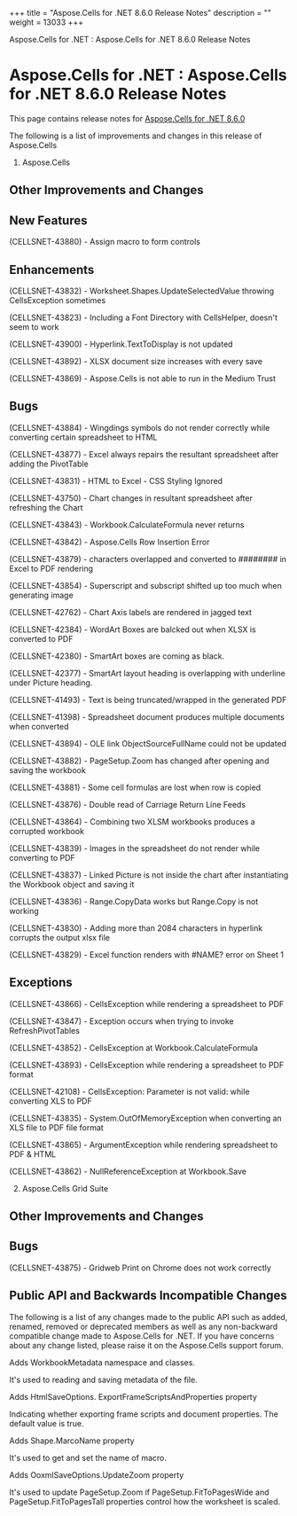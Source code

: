 +++
title = "Aspose.Cells for .NET 8.6.0 Release Notes" 
description = "" 
weight = 13033 
+++

Aspose.Cells for .NET : Aspose.Cells for .NET 8.6.0 Release Notes  

# Aspose.Cells for .NET : Aspose.Cells for .NET 8.6.0 Release Notes


This page contains release notes for [Aspose.Cells for .NET 8.6.0](http://www.aspose.com/downloads/cells/net/new-releases/aspose.cells-for-.net-8.6.0/)

The following is a list of improvements and changes in this release of Aspose.Cells

1) Aspose.Cells

## Other Improvements and Changes

## New Features

(CELLSNET-43880) - Assign macro to form controls

## Enhancements

(CELLSNET-43832) - Worksheet.Shapes.UpdateSelectedValue throwing CellsException sometimes

(CELLSNET-43823) - Including a Font Directory with CellsHelper, doesn't seem to work

(CELLSNET-43900) - Hyperlink.TextToDisplay is not updated

(CELLSNET-43892) - XLSX document size increases with every save

(CELLSNET-43869) - Aspose.Cells is not able to run in the Medium Trust

## Bugs

(CELLSNET-43884) - Wingdings symbols do not render correctly while converting certain spreadsheet to HTML

(CELLSNET-43877) - Excel always repairs the resultant spreadsheet after adding the PivotTable

(CELLSNET-43831) - HTML to Excel - CSS Styling Ignored

(CELLSNET-43750) - Chart changes in resultant spreadsheet after refreshing the Chart

(CELLSNET-43843) - Workbook.CalculateFormula never returns

(CELLSNET-43842) - Aspose.Cells Row Insertion Error

(CELLSNET-43879) - characters overlapped and converted to ######## in Excel to PDF rendering

(CELLSNET-43854) - Superscript and subscript shifted up too much when generating image

(CELLSNET-42762) - Chart Axis labels are rendered in jagged text

(CELLSNET-42384) - WordArt Boxes are balcked out when XLSX is converted to PDF

(CELLSNET-42380) - SmartArt boxes are coming as black.

(CELLSNET-42377) - SmartArt layout heading is overlapping with underline under Picture heading.

(CELLSNET-41493) - Text is being truncated/wrapped in the generated PDF

(CELLSNET-41398) - Spreadsheet document produces multiple documents when converted

(CELLSNET-43894) - OLE link ObjectSourceFullName could not be updated

(CELLSNET-43882) - PageSetup.Zoom has changed after opening and saving the workbook

(CELLSNET-43881) - Some cell formulas are lost when row is copied

(CELLSNET-43876) - Double read of Carriage Return Line Feeds

(CELLSNET-43864) - Combining two XLSM workbooks produces a corrupted workbook

(CELLSNET-43839) - Images in the spreadsheet do not render while converting to PDF

(CELLSNET-43837) - Linked Picture is not inside the chart after instantiating the Workbook object and saving it

(CELLSNET-43836) - Range.CopyData works but Range.Copy is not working

(CELLSNET-43830) - Adding more than 2084 characters in hyperlink corrupts the output xlsx file

(CELLSNET-43829) - Excel function renders with #NAME? error on Sheet 1

## Exceptions

(CELLSNET-43866) - CellsException while rendering a spreadsheet to PDF

(CELLSNET-43847) - Exception occurs when trying to invoke RefreshPivotTables

(CELLSNET-43852) - CellsException at Workbook.CalculateFormula

(CELLSNET-43893) - CellsException while rendering a spreadsheet to PDF format

(CELLSNET-42108) - CellsException: Parameter is not valid: while converting XLS to PDF

(CELLSNET-43835) - System.OutOfMemoryException when converting an XLS file to PDF file format

(CELLSNET-43865) - ArgumentException while rendering spreadsheet to PDF & HTML

(CELLSNET-43862) - NullReferenceException at Workbook.Save

2) Aspose.Cells Grid Suite

## Other Improvements and Changes

## Bugs

(CELLSNET-43875) - Gridweb Print on Chrome does not work correctly

## Public API and Backwards Incompatible Changes

The following is a list of any changes made to the public API such as added, renamed, removed or deprecated members as well as any non-backward compatible change made to Aspose.Cells for .NET. If you have concerns about any change listed, please raise it on the Aspose.Cells support forum.

Adds WorkbookMetadata namespace and classes.

It's used to reading and saving metadata of the file.

Adds HtmlSaveOptions. ExportFrameScriptsAndProperties property

Indicating whether exporting frame scripts and document properties. The default value is true.

Adds Shape.MarcoName property

It's used to get and set the name of macro.

Adds OoxmlSaveOptions.UpdateZoom property

It's used to update PageSetup.Zoom if PageSetup.FitToPagesWide and PageSetup.FitToPagesTall properties control how the worksheet is scaled.

